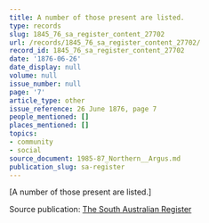 ```yaml
---
title: A number of those present are listed.
type: records
slug: 1845_76_sa_register_content_27702
url: /records/1845_76_sa_register_content_27702/
record_id: 1845_76_sa_register_content_27702
date: '1876-06-26'
date_display: null
volume: null
issue_number: null
page: '7'
article_type: other
issue_reference: 26 June 1876, page 7
people_mentioned: []
places_mentioned: []
topics:
- community
- social
source_document: 1985-87_Northern__Argus.md
publication_slug: sa-register
---
```


[A number of those present are listed.]

Source publication: [The South Australian Register](/publications/sa-register/)
